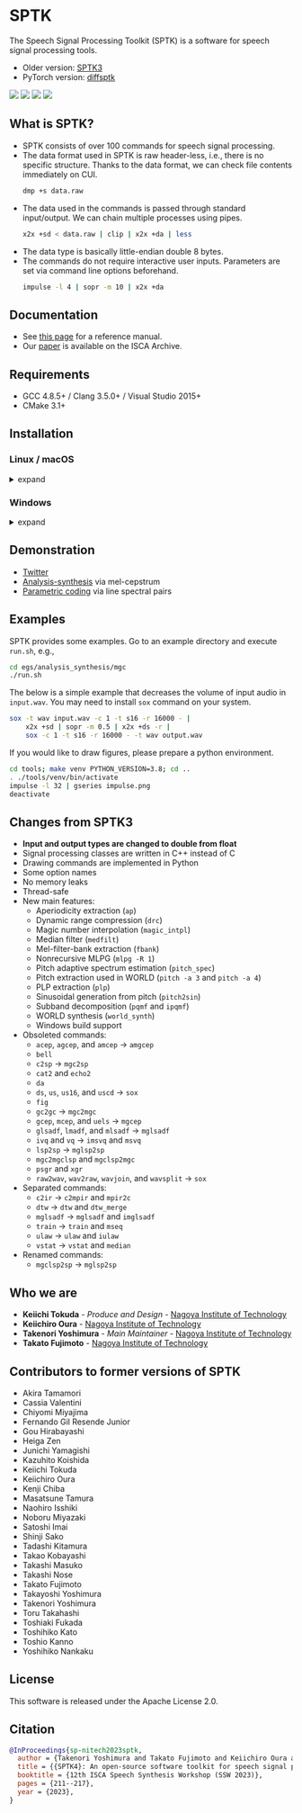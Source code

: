 # SPTK

The Speech Signal Processing Toolkit (SPTK) is a software for speech signal processing tools.

- Older version: [SPTK3](https://sourceforge.net/projects/sp-tk/)
- PyTorch version: [diffsptk](https://github.com/sp-nitech/diffsptk)

[![](https://img.shields.io/badge/docs-latest-blue.svg)](https://sp-nitech.github.io/sptk/latest/)
[![](https://img.shields.io/badge/docs-stable-blue.svg)](https://sp-nitech.github.io/sptk/4.3/)
[![](https://img.shields.io/badge/license-Apache%202.0-green.svg)](https://github.com/sp-nitech/SPTK/blob/master/LICENSE)
[![](https://github.com/sp-nitech/SPTK/workflows/build/badge.svg)](https://github.com/sp-nitech/SPTK/actions)

## What is SPTK?

- SPTK consists of over 100 commands for speech signal processing.
- The data format used in SPTK is raw header-less, i.e., there is no specific structure.
  Thanks to the data format, we can check file contents immediately on CUI.
  ```sh
  dmp +s data.raw
  ```
- The data used in the commands is passed through standard input/output.
  We can chain multiple processes using pipes.
  ```sh
  x2x +sd < data.raw | clip | x2x +da | less
  ```
- The data type is basically little-endian double 8 bytes.
- The commands do not require interactive user inputs.
  Parameters are set via command line options beforehand.
  ```sh
  impulse -l 4 | sopr -m 10 | x2x +da
  ```

## Documentation

- See [this page](https://sp-nitech.github.io/sptk/latest/) for a reference manual.
- Our [paper](https://www.isca-archive.org/ssw_2023/yoshimura23_ssw.html) is available on the ISCA Archive.

## Requirements

- GCC 4.8.5+ / Clang 3.5.0+ / Visual Studio 2015+
- CMake 3.1+

## Installation

### Linux / macOS

<details><summary>expand</summary><div>

The latest release can be downloaded through Git.
The install procedure is as follows.

```sh
git clone https://github.com/sp-nitech/SPTK.git
cd SPTK
make
```

Then the SPTK commands can be used by adding `bin/` directory to the `PATH` environment variable.
If you would like to use a part of the SPTK functions, please link the static library `lib/libsptk.a`.

</div></details>

### Windows

<details><summary>expand</summary><div>

You may need to add `cmake` and `MSBuild` to the `PATH` environment variable in advance.
Please run `make.bat` or open Command Prompt and follow the below procedure:

```sh
cd /path/to/SPTK  # Please change here to your appropriate path.
mkdir build
cd build
cmake .. -DCMAKE_INSTALL_PREFIX=..  # Please change install directory.
MSBuild /p:Configuration=Release INSTALL.vcxproj
```

You can compile SPTK via GUI instead of running MSBuild by opening the generated project file.
Then the SPTK functions can be used by linking the static library `lib/sptk.lib`.

</div></details>

## Demonstration

- [Twitter](https://twitter.com/SPTK_DSP)
- [Analysis-synthesis](https://colab.research.google.com/drive/1spX1v9mk6Itxa63R4wYwekzduvLeaUmE?usp=sharing) via mel-cepstrum
- [Parametric coding](https://colab.research.google.com/drive/1NeZxrWiNeixAWaux_HIBLbtaSeokUNiG?usp=sharing) via line spectral pairs

## Examples

SPTK provides some examples.
Go to an example directory and execute `run.sh`, e.g.,

```sh
cd egs/analysis_synthesis/mgc
./run.sh
```

The below is a simple example that decreases the volume of input audio in `input.wav`.
You may need to install `sox` command on your system.

```sh
sox -t wav input.wav -c 1 -t s16 -r 16000 - |
    x2x +sd | sopr -m 0.5 | x2x +ds -r |
    sox -c 1 -t s16 -r 16000 - -t wav output.wav
```

If you would like to draw figures, please prepare a python environment.

```sh
cd tools; make venv PYTHON_VERSION=3.8; cd ..
. ./tools/venv/bin/activate
impulse -l 32 | gseries impulse.png
deactivate
```

## Changes from SPTK3

- **Input and output types are changed to double from float**
- Signal processing classes are written in C++ instead of C
- Drawing commands are implemented in Python
- Some option names
- No memory leaks
- Thread-safe
- New main features:
  - Aperiodicity extraction (`ap`)
  - Dynamic range compression (`drc`)
  - Magic number interpolation (`magic_intpl`)
  - Median filter (`medfilt`)
  - Mel-filter-bank extraction (`fbank`)
  - Nonrecursive MLPG (`mlpg -R 1`)
  - Pitch adaptive spectrum estimation (`pitch_spec`)
  - Pitch extraction used in WORLD (`pitch -a 3` and `pitch -a 4`)
  - PLP extraction (`plp`)
  - Sinusoidal generation from pitch (`pitch2sin`)
  - Subband decomposition (`pqmf` and `ipqmf`)
  - WORLD synthesis (`world_synth`)
  - Windows build support
- Obsoleted commands:
  - `acep`, `agcep`, and `amcep` -> `amgcep`
  - `bell`
  - `c2sp` -> `mgc2sp`
  - `cat2` and `echo2`
  - `da`
  - `ds`, `us`, `us16`, and `uscd` -> `sox`
  - `fig`
  - `gc2gc` -> `mgc2mgc`
  - `gcep`, `mcep`, and `uels` -> `mgcep`
  - `glsadf`, `lmadf`, and `mlsadf` -> `mglsadf`
  - `ivq` and `vq` -> `imsvq` and `msvq`
  - `lsp2sp` -> `mglsp2sp`
  - `mgc2mgclsp` and `mgclsp2mgc`
  - `psgr` and `xgr`
  - `raw2wav`, `wav2raw`, `wavjoin`, and `wavsplit` -> `sox`
- Separated commands:
  - `c2ir` -> `c2mpir` and `mpir2c`
  - `dtw` -> `dtw` and `dtw_merge`
  - `mglsadf` -> `mglsadf` and `imglsadf`
  - `train` -> `train` and `mseq`
  - `ulaw` -> `ulaw` and `iulaw`
  - `vstat` -> `vstat` and `median`
- Renamed commands:
  - `mgclsp2sp` -> `mglsp2sp`

## Who we are

- **Keiichi Tokuda** - *Produce and Design* - [Nagoya Institute of Technology](http://www.sp.nitech.ac.jp/~tokuda/)
- **Keiichiro Oura** - [Nagoya Institute of Technology](http://www.sp.nitech.ac.jp/~uratec/)
- **Takenori Yoshimura** - *Main Maintainer* - [Nagoya Institute of Technology](http://www.sp.nitech.ac.jp/~takenori/)
- **Takato Fujimoto** - [Nagoya Institute of Technology](http://www.sp.nitech.ac.jp/~taka19/)

## Contributors to former versions of SPTK

- Akira Tamamori
- Cassia Valentini
- Chiyomi Miyajima
- Fernando Gil Resende Junior
- Gou Hirabayashi
- Heiga Zen
- Junichi Yamagishi
- Kazuhito Koishida
- Keiichi Tokuda
- Keiichiro Oura
- Kenji Chiba
- Masatsune Tamura
- Naohiro Isshiki
- Noboru Miyazaki
- Satoshi Imai
- Shinji Sako
- Tadashi Kitamura
- Takao Kobayashi
- Takashi Masuko
- Takashi Nose
- Takato Fujimoto
- Takayoshi Yoshimura
- Takenori Yoshimura
- Toru Takahashi
- Toshiaki Fukada
- Toshihiko Kato
- Toshio Kanno
- Yoshihiko Nankaku

## License

This software is released under the Apache License 2.0.

## Citation

```bibtex
@InProceedings{sp-nitech2023sptk,
  author = {Takenori Yoshimura and Takato Fujimoto and Keiichiro Oura and Keiichi Tokuda},
  title = {{SPTK4}: An open-source software toolkit for speech signal processing},
  booktitle = {12th ISCA Speech Synthesis Workshop (SSW 2023)},
  pages = {211--217},
  year = {2023},
}
```
